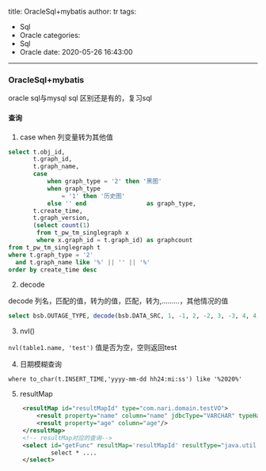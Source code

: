 title: OracleSql+mybatis
author: tr
tags:
  - Sql
  - Oracle
categories:
  - Sql
  - Oracle
date: 2020-05-26 16:43:00
---
### OracleSql+mybatis

oracle sql与mysql sql 区别还是有的，复习sql

<!--more-->

#### 查询

1. case when 列变量转为其他值

```sql
select t.obj_id,
       t.graph_id,
       t.graph_name,
       case
           when graph_type = '2' then '黑图'
           when graph_type
               = '1' then '历史图'
           else '' end                 as graph_type,
       t.create_time,
       t.graph_version,
       (select count(1)
        from t_pw_tm_singlegraph x
        where x.graph_id = t.graph_id) as graphcount
from t_pw_tm_singlegraph t
where t.graph_type = '2'
  and t.graph_name like '%' || '' || '%'
order by create_time desc
```

2. decode 

decode 列名，匹配的值，转为的值，匹配，转为,.........，其他情况的值

```sql
select bsb.OUTAGE_TYPE, decode(bsb.DATA_SRC, 1, -1, 2, -2, 3, -3, 4, 4, null) DATA_SRC from bsb) tt
```

3. nvl()

`nvl(table1.name, 'test')` 值是否为空，空则返回test

4. 日期模糊查询

`where to_char(t.INSERT_TIME,'yyyy-mm-dd hh24:mi:ss') like '%2020%'`

5. resultMap

```xml
    <resultMap id="resultMapId" type="com.nari.domain.testVO">
        <result property="name" column="name" jdbcType="VARCHAR" typeHandler = "com.nari.core.mp.utils.AESEncryptHandler"/>
        <result property="age" column="age"/>
    </resultMap>
    <!-- resultMap对应的查询-->
    <select id="getFunc" resultMap='resultMapId' resultType="java.util.Map">
            select * ....
    </select>
```